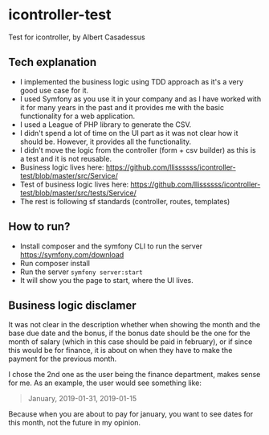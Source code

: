 # icontroller-test

Test for icontroller, by Albert Casadessus

## Tech explanation
- I implemented the business logic using TDD approach as it's a very good use case for it.
- I used Symfony as you use it in your company and as I have worked with it for many years in the past and it provides me with the basic functionality for a web application.
- I used a League of PHP library to generate the CSV.
- I didn't spend a lot of time on the UI part as it was not clear how it should be. However, it provides all the functionality.
- I didn't move the logic from the controller (form + csv builder) as this is a test and it is not reusable.
- Business logic lives here:
https://github.com/llissssss/icontroller-test/blob/master/src/Service/ 
- Test of business logic lives here:
https://github.com/llissssss/icontroller-test/blob/master/src/tests/Service/ 
- The rest is following sf standards (controller, routes, templates)

## How to run?
- Install composer and the symfony CLI to run the server https://symfony.com/download
- Run composer install
- Run the server `symfony server:start`
- It will show you the page to start, where the UI lives.

## Business logic disclamer
It was not clear in the description whether when showing the month and the base due date and the bonus, if the bonus date should be the one for the month of salary (which in this case should be paid in february), or if since this would be for finance, it is about on when they have to make the payment for the previous month. 

I chose the 2nd one as the user being the finance department, makes sense for me. As an example, the user would see something like:

> January, 2019-01-31, 2019-01-15

Because when you are about to pay for january, you want to see dates for this month, not the future in my opinion.
